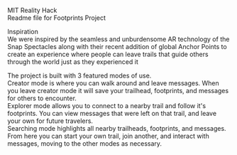 MIT Reality Hack    
Readme file for Footprints Project

Inspiration  
We were inspired by the seamless and unburdensome AR technology of the Snap Spectacles along with their recent addition of global Anchor Points to create an experience where people can leave trails that guide others through the world just as they experienced it

The project is built with 3 featured modes of use.  
Creator mode is where you can walk around and leave messages. When you leave creator mode it will save your trailhead, footprints, and messages for others to encounter.  
Explorer mode allows you to connect to a nearby trail and follow it's footprints. You can view messages that were left on that trail, and leave your own for future travelers.  
Searching mode highlights all nearby trailheads, footprints, and messages. From here you can start your own trail, join another, and interact with messages, moving to the other modes as necessary.  
